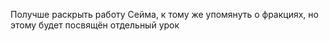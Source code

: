 Получше раскрыть работу Сейма, к тому же упомянуть о фракциях, но этому будет посвящён отдельный урок
